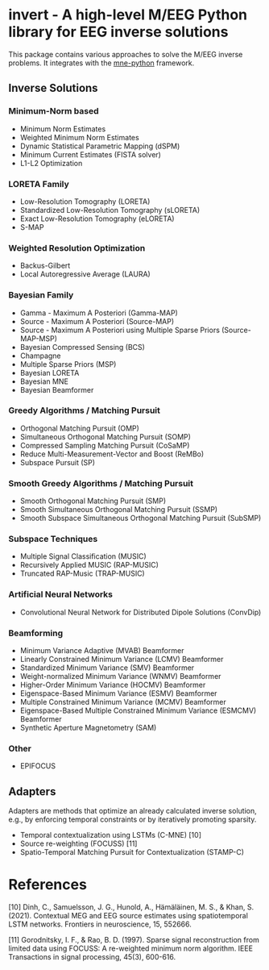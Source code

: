 # **invert** - A high-level M/EEG Python library for EEG inverse solutions

This package contains various approaches to solve the M/EEG inverse problems. It
integrates with the [mne-python](https://mne.tools) framework.

## Inverse Solutions

### Minimum-Norm based
* Minimum Norm Estimates
* Weighted Minimum Norm Estimates
* Dynamic Statistical Parametric Mapping (dSPM)
* Minimum Current Estimates (FISTA solver)
* L1-L2 Optimization

### LORETA Family
* Low-Resolution Tomography (LORETA)
* Standardized Low-Resolution Tomography (sLORETA)
* Exact Low-Resolution Tomography (eLORETA)
* S-MAP

### Weighted Resolution Optimization
* Backus-Gilbert
* Local Autoregressive Average (LAURA)

### Bayesian Family
* Gamma - Maximum A Posteriori (Gamma-MAP)
* Source - Maximum A Posteriori (Source-MAP)
* Source - Maximum A Posteriori using Multiple Sparse Priors (Source-MAP-MSP)
* Bayesian Compressed Sensing (BCS)
* Champagne
* Multiple Sparse Priors (MSP)
* Bayesian LORETA
* Bayesian MNE
* Bayesian Beamformer

### Greedy Algorithms / Matching Pursuit
* Orthogonal Matching Pursuit (OMP)
* Simultaneous Orthogonal Matching Pursuit (SOMP)
* Compressed Sampling Matching Pursuit (CoSaMP)
* Reduce Multi-Measurement-Vector and Boost (ReMBo)
* Subspace Pursuit (SP)

### Smooth Greedy Algorithms / Matching Pursuit
* Smooth Orthogonal Matching Pursuit (SMP)
* Smooth Simultaneous Orthogonal Matching Pursuit (SSMP)
* Smooth Subspace Simultaneous Orthogonal Matching Pursuit (SubSMP)

### Subspace Techniques
* Multiple Signal Classification (MUSIC)
* Recursively Applied MUSIC (RAP-MUSIC)
* Truncated RAP-Music (TRAP-MUSIC)

### Artificial Neural Networks
* Convolutional Neural Network for Distributed Dipole Solutions (ConvDip)

### Beamforming
* Minimum Variance Adaptive (MVAB) Beamformer
* Linearly Constrained Minimum Variance (LCMV) Beamformer
* Standardized Minimum Variance (SMV) Beamformer
* Weight-normalized Minimum Variance (WNMV) Beamformer
* Higher-Order Minimum Variance (HOCMV) Beamformer
* Eigenspace-Based Minimum Variance (ESMV) Beamformer
* Multiple Constrained Minimum Variance (MCMV) Beamformer
* Eigenspace-Based Multiple Constrained Minimum Variance (ESMCMV) Beamformer
* Synthetic Aperture Magnetometry (SAM)

### Other
* EPIFOCUS

## Adapters
Adapters are methods that optimize an already calculated inverse solution, e.g.,
by enforcing temporal constraints or by iteratively promoting sparsity.

* Temporal contextualization using LSTMs (C-MNE) [10]
* Source re-weighting (FOCUSS) [11]
* Spatio-Temporal Matching Pursuit for Contextualization (STAMP-C)

# References

[10] Dinh, C., Samuelsson, J. G., Hunold, A., Hämäläinen, M. S., & Khan, S.
(2021). Contextual MEG and EEG source estimates using spatiotemporal LSTM
networks. Frontiers in neuroscience, 15, 552666. 

[11] Gorodnitsky, I. F., & Rao, B. D. (1997). Sparse signal reconstruction from
limited data using FOCUSS: A re-weighted minimum norm algorithm. IEEE
Transactions in signal processing, 45(3), 600-616.
